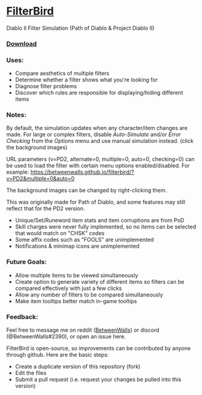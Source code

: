 # [FilterBird](https://betweenwalls.github.io/filterbird/)
Diablo II Filter Simulation (Path of Diablo & Project Diablo II)

### [Download](https://github.com/BetweenWalls/filterbird/archive/master.zip)

### Uses:
* Compare aesthetics of multiple filters
* Determine whether a filter shows what you're looking for
* Diagnose filter problems
* Discover which rules are responsible for displaying/hiding different items

### Notes:
By default, the simulation updates when any character/item changes are made. For large or complex filters, disable *Auto-Simulate* and/or *Error Checking* from the *Options* menu and use manual simulation instead. (click the background images)

URL parameters (v=PD2, alternate=0, multiple=0, auto=0, checking=0) can be used to load the filter with certain menu options enabled/disabled. For example: https://betweenwalls.github.io/filterbird/?v=PD2&multiple=0&auto=0

The background images can be changed by right-clicking them.

This was originally made for Path of Diablo, and some features may still reflect that for the PD2 version.
* Unique/Set/Runeword item stats and item corruptions are from PoD
* Skill charges were never fully implemented, so no items can be selected that would match on "CHSK" codes
* Some affix codes such as "FOOLS" are unimplemented
* Notifications & minimap icons are unimplemented

### Future Goals:
* Allow multiple items to be viewed simultaneously
* Create option to generate variety of different items so filters can be compared effectively with just a few clicks
* Allow any number of filters to be compared simultaneously
* Make item tooltips better match in-game tooltips

### Feedback:
Feel free to message me on reddit ([BetweenWalls](https://www.reddit.com/message/compose/?to=BetweenWalls)) or discord (@BetweenWalls#2390), or open an issue here.

FilterBird is open-source, so improvements can be contributed by anyone through github. Here are the basic steps:
* Create a duplicate version of this repository (fork)
* Edit the files
* Submit a pull request (i.e. request your changes be pulled into this version)
